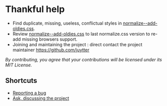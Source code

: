 
# Thankful help

- Find duplicate, missing, useless, conflictual styles in [normalize--add-oldies.css](normalize--add-oldies.css).
- Review [normalize--add-oldies.css](normalize--add-oldies.css) to last normalize.css version to re-add missing browsers support.
- Joining and maintaining the project : direct contact the project maintainer https://github.com/juytter  

*By contributing, you agree that your contributions will be licensed under its MIT License.*

## Shortcuts

- [Reporting a bug](https://github.com/juytter/normalize-oldies-css/issues/new?labels=bug)
- [Ask, discussing the project](https://github.com/juytter/normalize-oldies-css/issues/new?labels=question)

